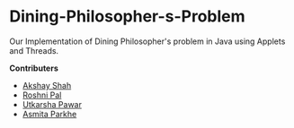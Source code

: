 # Dining-Philosopher-s-Problem
Our Implementation of Dining Philosopher's problem in Java using Applets and Threads.

**Contributers**
* <a href="https://github.com/akshah1997">Akshay Shah</a>
* <a href="#">Roshni Pal</a>
* <a href="#">Utkarsha Pawar</a>
* <a href="#">Asmita Parkhe</a>
